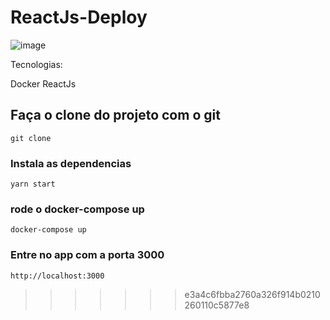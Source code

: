 # ReactJs-Deploy

![image](https://user-images.githubusercontent.com/25290972/142279031-8470b5f3-cd4d-46e6-a937-0c5cd9ffb8c3.png)

Tecnologias: 

Docker
ReactJs

## Faça o clone do projeto com o git 
```
git clone
```

### Instala as dependencias

```
yarn start
```

### rode o docker-compose up 
```
docker-compose up 
```

### Entre no app com a porta 3000
```
http://localhost:3000
```

>>>>>>> e3a4c6fbba2760a326f914b0210260110c5877e8
